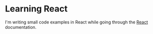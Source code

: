 # Learning React

I'm writing small code examples in React while going through the [React](https://reactjs.org/) documentation.
